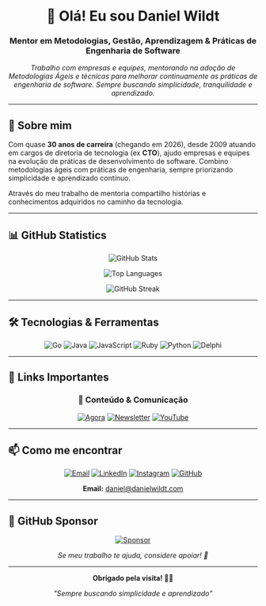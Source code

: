 <div align="center">

# 👋 Olá! Eu sou Daniel Wildt

### Mentor em Metodologias, Gestão, Aprendizagem & Práticas de Engenharia de Software

*Trabalho com empresas e equipes, mentorando na adoção de Metodologias Ágeis e técnicas para melhorar continuamente as práticas de engenharia de software. Sempre buscando simplicidade, tranquilidade e aprendizado.*

---

</div>

## 🚀 Sobre mim

Com quase **30 anos de carreira** (chegando em 2026), desde 2009 atuando em cargos de diretoria de tecnologia (ex **CTO**), ajudo empresas e equipes na evolução de práticas de desenvolvimento de software. Combino metodologias ágeis com práticas de engenharia, sempre priorizando simplicidade e aprendizado contínuo.

Através do meu trabalho de mentoria compartilho histórias e conhecimentos adquiridos no caminho da tecnologia.

---

## 📊 GitHub Statistics

<div align="center">

![GitHub Stats](https://github-readme-stats.vercel.app/api?username=dwildt&theme=dark&show_icons=true&hide_border=true&count_private=true)

![Top Languages](https://github-readme-stats.vercel.app/api/top-langs/?username=dwildt&theme=dark&layout=compact&hide_border=true)

![GitHub Streak](https://github-readme-streak-stats.herokuapp.com/?user=dwildt&theme=dark&hide_border=true)

</div>

---

## 🛠️ Tecnologias & Ferramentas

<div align="center">

![Go](https://img.shields.io/badge/Go-00ADD8?style=for-the-badge&logo=go&logoColor=white)
![Java](https://img.shields.io/badge/Java-ED8B00?style=for-the-badge&logo=openjdk&logoColor=white)
![JavaScript](https://img.shields.io/badge/JavaScript-F7DF1E?style=for-the-badge&logo=javascript&logoColor=black)
![Ruby](https://img.shields.io/badge/Ruby-CC342D?style=for-the-badge&logo=ruby&logoColor=white)
![Python](https://img.shields.io/badge/Python-3776AB?style=for-the-badge&logo=python&logoColor=white)
![Delphi](https://img.shields.io/badge/Delphi-CC342D?style=for-the-badge&logo=delphi&logoColor=white)

</div>

---

## 🔗 Links Importantes

<div align="center">

### 📝 Conteúdo & Comunicação
[![Agora](https://img.shields.io/badge/Agora-000000?style=for-the-badge)](https://agora.danielwildt.com/)
[![Newsletter](https://img.shields.io/badge/Newsletter-FF6719?style=for-the-badge&logo=substack&logoColor=white)](http://danielwildt.substack.com/subscribe)
[![YouTube](https://img.shields.io/badge/YouTube-FF0000?style=for-the-badge&logo=youtube&logoColor=white)](https://youtube.com/danielwildt)

</div>

---

## 📫 Como me encontrar

<div align="center">

[![Email](https://img.shields.io/badge/Email-D14836?style=for-the-badge&logo=gmail&logoColor=white)](mailto:daniel@danielwildt.com)
[![LinkedIn](https://img.shields.io/badge/LinkedIn-0077B5?style=for-the-badge&logo=linkedin&logoColor=white)](https://linkedin.com/in/danielwildt)
[![Instagram](https://img.shields.io/badge/Instagram-E4405F?style=for-the-badge&logo=instagram&logoColor=white)](https://instagram.com/dwildt)
[![GitHub](https://img.shields.io/badge/GitHub-100000?style=for-the-badge&logo=github&logoColor=white)](https://github.com/dwildt)

**Email:** daniel@danielwildt.com

</div>

---

## 💖 GitHub Sponsor

<div align="center">

[![Sponsor](https://img.shields.io/badge/sponsor-30363D?style=for-the-badge&logo=GitHub-Sponsors&logoColor=#EA4AAA)](https://github.com/sponsors/dwildt)

*Se meu trabalho te ajuda, considere apoiar! 🙏*

</div>

---

<div align="center">

**Obrigado pela visita! 👨‍💻**

*"Sempre buscando simplicidade e aprendizado"*

</div>